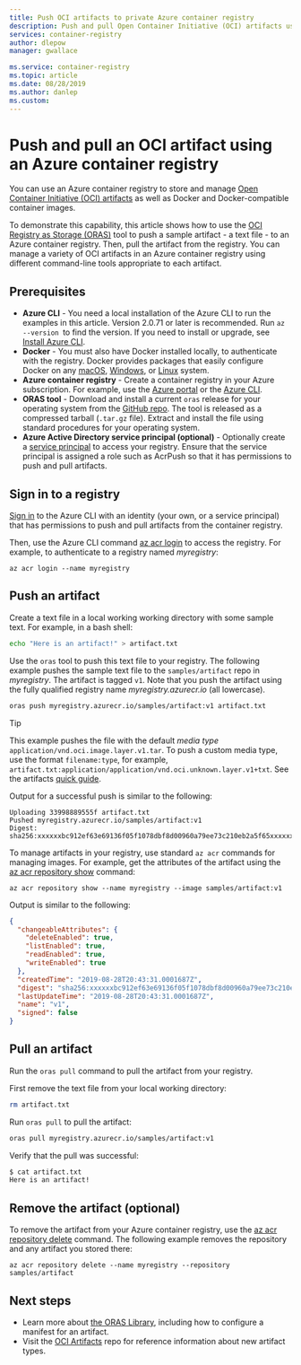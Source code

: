 ```yaml
---
title: Push OCI artifacts to private Azure container registry
description: Push and pull Open Container Initiative (OCI) artifacts using a private container registry in Azure 
services: container-registry
author: dlepow
manager: gwallace

ms.service: container-registry
ms.topic: article
ms.date: 08/28/2019
ms.author: danlep
ms.custom: 
---
```


# Push and pull an OCI artifact using an Azure container registry

You can use an Azure container registry to store and manage [Open Container Initiative (OCI) artifacts](container-registry-image-formats.md#oci-artifacts) as well as Docker and Docker-compatible container images.

To demonstrate this capability, this article shows how to use the [OCI Registry as Storage (ORAS)](https://github.com/deislabs/oras) tool to push a sample artifact -  a text file - to an Azure container registry. Then, pull the artifact from the registry. You can manage a variety of OCI artifacts in an Azure container registry using different command-line tools appropriate to each artifact.

## Prerequisites

* **Azure CLI** - You need a local installation of the Azure CLI to run the examples in this article. Version 2.0.71 or later is recommended. Run `az --version `to find the version. If you need to install or upgrade, see [Install Azure CLI](/cli/azure/install-azure-cli).
* **Docker** - You must also have Docker installed locally, to authenticate with the registry. Docker provides packages that easily configure Docker on any [macOS][docker-mac], [Windows][docker-windows], or [Linux][docker-linux] system.
* **Azure container registry** - Create a container registry in your Azure subscription. For example, use the [Azure portal](container-registry-get-started-portal.md) or the [Azure CLI](container-registry-get-started-azure-cli.md).
* **ORAS tool** - Download and install a current `oras` release for your operating system from the [GitHub repo](https://github.com/deislabs/oras/releases). The tool is released as a compressed tarball (`.tar.gz` file). Extract and install the file using standard procedures for your operating system.
* **Azure Active Directory service principal (optional)** - Optionally create a [service principal](container-registry-auth-service-principal.md) to access your registry. Ensure that the service principal is assigned a role such as AcrPush so that it has permissions to push and pull artifacts.

## Sign in to a registry

[Sign in](/cli/azure/authenticate-azure-cli) to the Azure CLI with an identity (your own, or a service principal) that has permissions to push and pull artifacts from the container registry.

Then, use the Azure CLI command [az acr login](/cli/azure/acr?view=azure-cli-latest#az-acr-login) to access the registry. For example, to authenticate to a registry named *myregistry*:

```azurecli
az acr login --name myregistry
```

## Push an artifact

Create a text file in a local working working directory with some sample text. For example, in a bash shell:

```bash
echo "Here is an artifact!" > artifact.txt
```

Use the `oras` tool to push this text file to your registry. The following example pushes the sample text file to the `samples/artifact` repo in *myregistry*. The artifact is tagged `v1`. Note that you push the artifact using the fully qualified registry name *myregistry.azurecr.io* (all lowercase). 

```bash
oras push myregistry.azurecr.io/samples/artifact:v1 artifact.txt
```

> [!TIP]
> This example pushes the file with the default *media type* `application/vnd.oci.image.layer.v1.tar`. To push a custom media type, use the format `filename:type`, for example, `artifact.txt:application/application/vnd.oci.unknown.layer.v1+txt`. See the artifacts [quick guide](https://stevelasker.blog/2019/05/11/authoring-oci-registry-artifacts-quick-guide/).

Output for a successful push is similar to the following:

```console
Uploading 33998889555f artifact.txt
Pushed myregistry.azurecr.io/samples/artifact:v1
Digest: sha256:xxxxxxbc912ef63e69136f05f1078dbf8d00960a79ee73c210eb2a5f65xxxxxx
```

To manage artifacts in your registry, use standard `az acr` commands for managing images. For example, get the attributes of the artifact using the [az acr repository show][az-acr-repository-show] command:

```azurecli
az acr repository show --name myregistry --image samples/artifact:v1
```

Output is similar to the following:

```json
{
  "changeableAttributes": {
    "deleteEnabled": true,
    "listEnabled": true,
    "readEnabled": true,
    "writeEnabled": true
  },
  "createdTime": "2019-08-28T20:43:31.0001687Z",
  "digest": "sha256:xxxxxxbc912ef63e69136f05f1078dbf8d00960a79ee73c210eb2a5f65xxxxxx",
  "lastUpdateTime": "2019-08-28T20:43:31.0001687Z",
  "name": "v1",
  "signed": false
}
```

## Pull an artifact

Run the `oras pull` command to pull the artifact from your registry.

First remove the text file from your local working directory:

```bash
rm artifact.txt
```

Run `oras pull` to pull the artifact:

```bash
oras pull myregistry.azurecr.io/samples/artifact:v1
```

Verify that the pull was successful:

```bash
$ cat artifact.txt
Here is an artifact!
```

## Remove the artifact (optional)

To remove the artifact from your Azure container registry, use the [az acr repository delete][az-acr-repository-delete] command. The following example removes the repository and any artifact you stored there:

```azurecli
az acr repository delete --name myregistry --repository samples/artifact
```

## Next steps

* Learn more about [the ORAS Library](https://github.com/deislabs/oras/tree/master/docs), including how to configure a manifest for an artifact.
* Visit the [OCI Artifacts](https://github.com/opencontainers/artifacts) repo for reference information about new artifact types.



<!-- LINKS - external -->
[docker-linux]: https://docs.docker.com/engine/installation/#supported-platforms
[docker-mac]: https://docs.docker.com/docker-for-mac/
[docker-windows]: https://docs.docker.com/docker-for-windows/

[az-acr-repository-show]: /cli/azure/acr/repository?#az-acr-repository-show

[az-acr-repository-delete]: /cli/azure/acr/repository#az-acr-repository-delete

